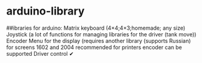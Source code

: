 # arduino-library
##ibraries for arduino:
Matrix keyboard (4×4;4×3;homemade; any size)
Joystick (a lot of functions for managing libraries for the driver (tank move))
Encoder 
Menu for the display (requires another library (supports Russian) for screens 1602 and 2004 recommended for printers encoder can be supported
Driver control ✔
